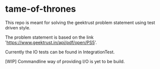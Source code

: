 # tame-of-thrones

This repo is meant for solving the geektrust problem statement using test driven style.

The problem statement is based on the link 'https://www.geektrust.in/api/pdf/open/PS5'.

Currently the IO tests can be found in IntegrationTest.

[WIP] Commandline way of providing I/O is yet to be build.

